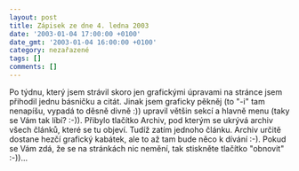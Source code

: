 ```yaml
---
layout: post
title: Zápisek ze dne 4. ledna 2003
date: '2003-01-04 17:00:00 +0100'
date_gmt: '2003-01-04 16:00:00 +0100'
category: nezařazené
tags: []
comments: []
---
```

<p>Po týdnu, který jsem strávil skoro jen
grafickými úpravami na stránce jsem přihodil jednu básničku a citát. Jinak jsem
graficky pěkněj (to &quot;-i&quot; tam nenapíšu, vypadá to děsně divně :)) upravil
většin sekcí a hlavně menu (taky se Vám tak líbí? :-)). Přibylo tlačítko Archiv,
pod kterým se ukrývá archiv všech článků, které se tu objeví. Tudíž zatím
jednoho článku. Archiv určitě dostane hezčí grafický kabátek, ale to až tam bude
něco k dívání :-). Pokud se Vám zdá, že se na stránkách nic nemění, tak
stiskněte tlačítko &quot;obnovit&quot; :-))...</p>
